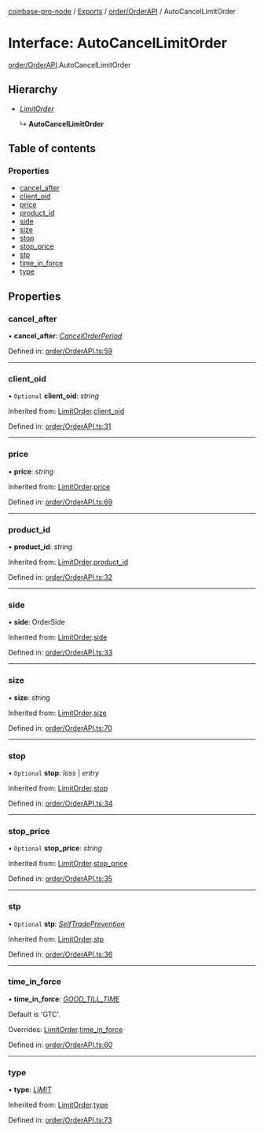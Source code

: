 [coinbase-pro-node](../README.md) / [Exports](../modules.md) / [order/OrderAPI](../modules/order_orderapi.md) / AutoCancelLimitOrder

# Interface: AutoCancelLimitOrder

[order/OrderAPI](../modules/order_orderapi.md).AutoCancelLimitOrder

## Hierarchy

- [_LimitOrder_](order_orderapi.limitorder.md)

  ↳ **AutoCancelLimitOrder**

## Table of contents

### Properties

- [cancel_after](order_orderapi.autocancellimitorder.md#cancel_after)
- [client_oid](order_orderapi.autocancellimitorder.md#client_oid)
- [price](order_orderapi.autocancellimitorder.md#price)
- [product_id](order_orderapi.autocancellimitorder.md#product_id)
- [side](order_orderapi.autocancellimitorder.md#side)
- [size](order_orderapi.autocancellimitorder.md#size)
- [stop](order_orderapi.autocancellimitorder.md#stop)
- [stop_price](order_orderapi.autocancellimitorder.md#stop_price)
- [stp](order_orderapi.autocancellimitorder.md#stp)
- [time_in_force](order_orderapi.autocancellimitorder.md#time_in_force)
- [type](order_orderapi.autocancellimitorder.md#type)

## Properties

### cancel_after

• **cancel_after**: [_CancelOrderPeriod_](../enums/order_orderapi.cancelorderperiod.md)

Defined in: [order/OrderAPI.ts:59](https://github.com/bennycode/coinbase-pro-node/blob/845b71d/src/order/OrderAPI.ts#L59)

---

### client_oid

• `Optional` **client_oid**: _string_

Inherited from: [LimitOrder](order_orderapi.limitorder.md).[client_oid](order_orderapi.limitorder.md#client_oid)

Defined in: [order/OrderAPI.ts:31](https://github.com/bennycode/coinbase-pro-node/blob/845b71d/src/order/OrderAPI.ts#L31)

---

### price

• **price**: _string_

Inherited from: [LimitOrder](order_orderapi.limitorder.md).[price](order_orderapi.limitorder.md#price)

Defined in: [order/OrderAPI.ts:69](https://github.com/bennycode/coinbase-pro-node/blob/845b71d/src/order/OrderAPI.ts#L69)

---

### product_id

• **product_id**: _string_

Inherited from: [LimitOrder](order_orderapi.limitorder.md).[product_id](order_orderapi.limitorder.md#product_id)

Defined in: [order/OrderAPI.ts:32](https://github.com/bennycode/coinbase-pro-node/blob/845b71d/src/order/OrderAPI.ts#L32)

---

### side

• **side**: OrderSide

Inherited from: [LimitOrder](order_orderapi.limitorder.md).[side](order_orderapi.limitorder.md#side)

Defined in: [order/OrderAPI.ts:33](https://github.com/bennycode/coinbase-pro-node/blob/845b71d/src/order/OrderAPI.ts#L33)

---

### size

• **size**: _string_

Inherited from: [LimitOrder](order_orderapi.limitorder.md).[size](order_orderapi.limitorder.md#size)

Defined in: [order/OrderAPI.ts:70](https://github.com/bennycode/coinbase-pro-node/blob/845b71d/src/order/OrderAPI.ts#L70)

---

### stop

• `Optional` **stop**: _loss_ \| _entry_

Inherited from: [LimitOrder](order_orderapi.limitorder.md).[stop](order_orderapi.limitorder.md#stop)

Defined in: [order/OrderAPI.ts:34](https://github.com/bennycode/coinbase-pro-node/blob/845b71d/src/order/OrderAPI.ts#L34)

---

### stop_price

• `Optional` **stop_price**: _string_

Inherited from: [LimitOrder](order_orderapi.limitorder.md).[stop_price](order_orderapi.limitorder.md#stop_price)

Defined in: [order/OrderAPI.ts:35](https://github.com/bennycode/coinbase-pro-node/blob/845b71d/src/order/OrderAPI.ts#L35)

---

### stp

• `Optional` **stp**: [_SelfTradePrevention_](../enums/order_orderapi.selftradeprevention.md)

Inherited from: [LimitOrder](order_orderapi.limitorder.md).[stp](order_orderapi.limitorder.md#stp)

Defined in: [order/OrderAPI.ts:36](https://github.com/bennycode/coinbase-pro-node/blob/845b71d/src/order/OrderAPI.ts#L36)

---

### time_in_force

• **time_in_force**: [_GOOD_TILL_TIME_](../enums/order_orderapi.timeinforce.md#good_till_time)

Default is 'GTC'.

Overrides: [LimitOrder](order_orderapi.limitorder.md).[time_in_force](order_orderapi.limitorder.md#time_in_force)

Defined in: [order/OrderAPI.ts:60](https://github.com/bennycode/coinbase-pro-node/blob/845b71d/src/order/OrderAPI.ts#L60)

---

### type

• **type**: [_LIMIT_](../enums/order_orderapi.ordertype.md#limit)

Inherited from: [LimitOrder](order_orderapi.limitorder.md).[type](order_orderapi.limitorder.md#type)

Defined in: [order/OrderAPI.ts:73](https://github.com/bennycode/coinbase-pro-node/blob/845b71d/src/order/OrderAPI.ts#L73)
